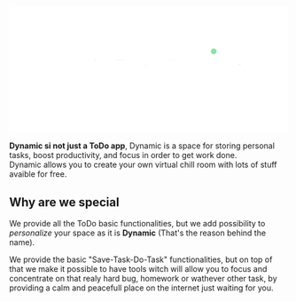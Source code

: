 ![](img/Dynamic_logo_B.png)
<!-- green: #89e4a2 -->

__Dynamic si not just a ToDo app__, Dynamic is a space for storing personal tasks, boost productivity, and focus in order to get work done.  
Dynamic allows you to create your own virtual chill room with lots of stuff avaible for free.

## Why are we special

We provide all the ToDo basic functionalities, but we add possibility to _personalize_ your space as it is __Dynamic__ (That's the reason behind the name).

We provide the basic "Save-Task-Do-Task" functionalities, but on top of that we make it possible to have tools witch will allow you to focus and concentrate on that realy hard bug, homework or wathever other task, by providing a calm and peacefull place on the internet just waiting for you.
